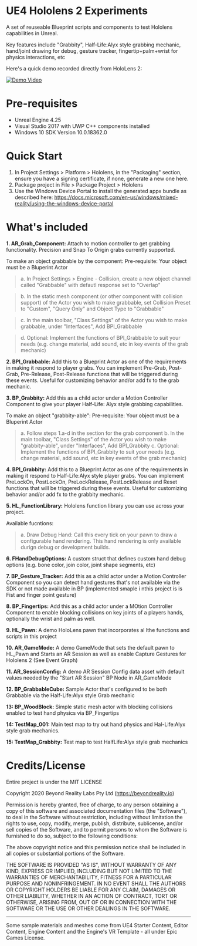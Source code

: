 # UE4 Hololens 2 Experiments
A set of reuseable Blueprint scripts and components to test Hololens capabilities in Unreal. 

Key features include "Grabbity", Half-Life:Alyx style grabbing mechanic, hand/joint drawing for debug, gesture tracker, fingertip+palm+wrist for physics interactions, etc

Here's a quick demo recorded directly from HoloLens 2:

[![Demo Video](https://img.youtube.com/vi/ifp68o6eSgM/0.jpg)](https://youtu.be/ifp68o6eSgM)

# Pre-requisites
- Unreal Engine 4.25
- Visual Studio 2017 with UWP C++ components installed
- Windows 10 SDK Version 10.0.18362.0

# Quick Start
1. In Project Settings > Platform > Hololens, in the "Packaging" section, ensure you have a signing certificate, if none, generate a new one here.
2. Package project in File > Package Project > Hololens
3. Use the WIndows Device Portal to install the generated appx bundle as described here: https://docs.microsoft.com/en-us/windows/mixed-reality/using-the-windows-device-portal

# What's included
**1. AR_Grab_Component:** Attach to motion controller to get grabbing functionality. Precision and Snap To Origin grabs currently supported.
 
To make an object grabbable by the component:
Pre-requisite: Your object must be a Bluperint Actor

> a. In Project Settings > Engine - Collision, create a new object channel called "Grabbable" with defautl response set to "Overlap"

> b. In the static mesh component (or other component with collision support) of the Actor you wish to make grabbable, set Collision Preset to "Custom", "Query Only" and Object Type to "Grabbable"

> c. In the main toolbar, "Class Settings"  of the Actor you wish to make grabbable, under "Interfaces", Add BPI_Grabbable

> d. Optional: Implement the functions of BPI_Grabbable to suit your needs (e.g. change material, add sound, etc in key events of the grab mechanic)

**2. BPI_Grabbable:** Add this to a Blueprint Actor as one of the requirements in making it respond to player grabs. You can implement Pre-Grab, Post-Grab, Pre-Release, Post-Release functions that will be triggered during these events. Useful for customizing behavior and/or add fx to the grab mechanic.

**3. BP_Grabbity:** Add this as a child actor under a Motion Controller Component to give your player Half-Life: Alyx style grabbing capabilities.

To make an object "grabbity-able":
Pre-requisite: Your object must be a Bluperint Actor
> a. Follow steps 1.a-d in the section for the grab component
> b. In the main toolbar, "Class Settings"  of the Actor you wish to make "grabbity-able", under "Interfaces", Add BPI_Grabbity
> c. Optional: Implement the functions of BPI_Grabbity to suit your needs (e.g. change material, add sound, etc in key events of the grab mechanic)

**4. BPI_Grabbity:** Add this to a Blueprint Actor as one of the requirements in making it respond to Half-Life:Alyx style player grabs. You can implement PreLockOn, PostLockOn, PreLockRelease, PostLockRelease and Reset functions that will be triggered during these events. Useful for customizing behavior and/or add fx to the grabbity mechanic.

**5. HL_FunctionLibrary:** Hololens function library you can use across your project. 

Available fucntions:
> a. Draw Debug Hand: Call this every tick on your pawn to draw a configurable hand rendering. This hand rendering is only available durign debug or development builds.

**6. FHandDebugOptions:** A custom struct that defines custom hand debug options (e.g. bone color, join color, joint shape segments, etc)

**7. BP_Gesture_Tracker:** Add this as a child actor under a Motion Controller Component so you can detect hand gestures that's not available via the SDK or not made available in BP (implemented smaple i nthis project is is Fist and finger point gesture)

**8. BP_Fingertips:** Add this as a child actor under a MOtion Controller Component to enable blocking collisions on key joints of a players hands, optionally the wrist and palm as well.

**9. HL_Pawn:** A demo HoloLens pawn that incorporates al lthe functions and scripts in this project

**10. AR_GameMode:** A demo GameMode that sets the default pawn to HL_Pawn and Starts an AR Session as well as enable Capture Gestures for Hololens 2 (See Event Graph)

**11. AR_SessionConfig:** A demo AR Session Config data asset with default values needed by the "Start AR Session" BP Node in AR_GameMode

**12. BP_GrabbableCube:** Sample Actor that's configured to be both Grabbable via the Half-Life:Alyx style Grab mechanic

**13: BP_WoodBlock:** Simple static mesh actor with blocking collisions enabled to test hand physics via BP_Fingertips

**14: TestMap_001:** Main test map to try out hand physics and Hal-Life:Alyx style grab mechanics.

**15: TestMap_Grabbity:** Test map to test HalfLife:Alyx style grab mechanics

# Credits/License
Entire project is under the MIT LICENSE

Copyright 2020 Beyond Reality Labs Pty Ltd (https://beyondreality.io)

Permission is hereby granted, free of charge, to any person obtaining a copy of this software and associated documentation files (the "Software"), to deal in the Software without restriction, including without limitation the rights to use, copy, modify, merge, publish, distribute, sublicense, and/or sell copies of the Software, and to permit persons to whom the Software is furnished to do so, subject to the following conditions:

The above copyright notice and this permission notice shall be included in all copies or substantial portions of the Software.

THE SOFTWARE IS PROVIDED "AS IS", WITHOUT WARRANTY OF ANY KIND, EXPRESS OR IMPLIED, INCLUDING BUT NOT LIMITED TO THE WARRANTIES OF MERCHANTABILITY, FITNESS FOR A PARTICULAR PURPOSE AND NONINFRINGEMENT. IN NO EVENT SHALL THE AUTHORS OR COPYRIGHT HOLDERS BE LIABLE FOR ANY CLAIM, DAMAGES OR OTHER LIABILITY, WHETHER IN AN ACTION OF CONTRACT, TORT OR OTHERWISE, ARISING FROM, OUT OF OR IN CONNECTION WITH THE SOFTWARE OR THE USE OR OTHER DEALINGS IN THE SOFTWARE.

---
Some sample materials and meshes come from UE4 Starter Content, Editor Content, Engine Content and the Engine's VR Template - all under Epic Games License.
